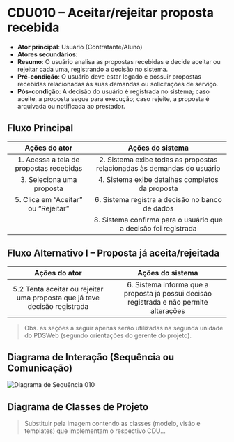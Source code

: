 # CDU010 – Aceitar/rejeitar proposta recebida

- **Ator principal**: Usuário (Contratante/Aluno)
- **Atores secundários**:
- **Resumo**: O usuário analisa as propostas recebidas e decide aceitar ou rejeitar cada uma, registrando a decisão no sistema.
- **Pré-condição**: O usuário deve estar logado e possuir propostas recebidas relacionadas às suas demandas ou solicitações de serviço.
- **Pós-condição**: A decisão do usuário é registrada no sistema; caso aceite, a proposta segue para execução; caso rejeite, a proposta é arquivada ou notificada ao prestador.

## Fluxo Principal
| Ações do ator | Ações do sistema |
| :------------: | :---------------: |
| 1. Acessa a tela de propostas recebidas | 2. Sistema exibe todas as propostas relacionadas às demandas do usuário |
| 3. Seleciona uma proposta | 4. Sistema exibe detalhes completos da proposta |
| 5. Clica em “Aceitar” ou “Rejeitar” | 6. Sistema registra a decisão no banco de dados |
| | 8. Sistema confirma para o usuário que a decisão foi registrada |

## Fluxo Alternativo I – Proposta já aceita/rejeitada
| Ações do ator | Ações do sistema |
| :------------: | :---------------: |
| 5.2 Tenta aceitar ou rejeitar uma proposta que já teve decisão registrada | 6. Sistema informa que a proposta já possui decisão registrada e não permite alterações |

> Obs. as seções a seguir apenas serão utilizadas na segunda unidade do PDSWeb (segundo orientações do gerente do projeto).

## Diagrama de Interação (Sequência ou Comunicação)

![Diagrama de Sequência 010](sequencia_010.png)

## Diagrama de Classes de Projeto

> Substituir pela imagem contendo as classes (modelo, visão e templates) que implementam o respectivo CDU...
